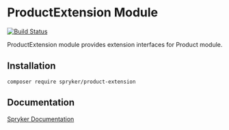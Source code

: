 # ProductExtension Module
[![Build Status](https://travis-ci.org/spryker/product-extension.svg)](https://travis-ci.org/spryker/product-extension)

ProductExtension module provides extension interfaces for Product module.

## Installation

```
composer require spryker/product-extension
```

## Documentation

[Spryker Documentation](https://documentation.spryker.com/module_guide/overview.htm)
